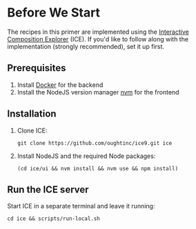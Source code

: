# Before We Start

The recipes in this primer are implemented using the [Interactive Composition Explorer](https://github.com/oughtinc/ice) (ICE). If you'd like to follow along with the implementation (strongly recommended), set it up first.

## Prerequisites

1. Install [Docker](https://www.docker.com/products/docker-desktop/) for the backend
2. Install the NodeJS version manager [nvm](https://github.com/nvm-sh/nvm) for the frontend

## Installation

1.  Clone ICE:

    ```shell
    git clone https://github.com/oughtinc/ice9.git ice
    ```
2.  Install NodeJS and the required Node packages:

    ```shell
    (cd ice/ui && nvm install && nvm use && npm install)
    ```

## Run the ICE server

Start ICE in a separate terminal and leave it running:&#x20;

```shell
cd ice && scripts/run-local.sh
```

